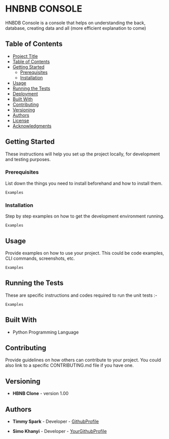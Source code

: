 # HNBNB CONSOLE

HNBDB Console is a console that helps on understanding the back, database, creating data and all (more efficient explanation to come)

## Table of Contents

- [Project Title](#hnbnb-console)
- [Table of Contents](#table-of-contents)
- [Getting Started](#getting-started)
  - [Prerequisites](#prerequisites)
  - [Installation](#installation)
- [Usage](#usage)
- [Running the Tests](#running-the-tests)
- [Deployment](#deployment)
- [Built With](#built-with)
- [Contributing](#contributing)
- [Versioning](#versioning)
- [Authors](#authors)
- [License](#license)
- [Acknowledgments](#acknowledgments)

## Getting Started

These instructions will help you set up the project locally, for development and testing purposes.

### Prerequisites

List down the things you need to install beforehand and how to install them.

```
Examples
```

### Installation

Step by step examples on how to get the development environment running.

```
Examples
```

## Usage

Provide examples on how to use your project. This could be code examples, CLI commands, screenshots, etc.

```
Examples
```

## Running the Tests

These are specific instructions and codes required to run the unit tests :-

```
Examples
```


## Built With

- Python Programming Language

## Contributing

Provide guidelines on how others can contribute to your project. You could also link to a specific CONTRIBUTING.md file if you have one.

## Versioning

- **HBNB Clone** - version 1.00

## Authors

- **Timmy Spark** - Developer - [GithubProfile](https://github.com/timmySpark)

- **Simo Khanyi** - Developer - [YourGithubProfile](https://github.com/yourusername)

